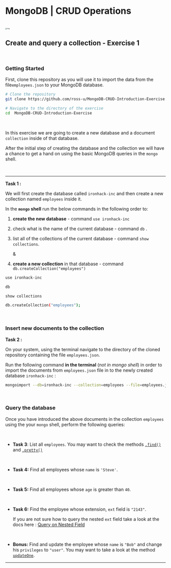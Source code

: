# MongoDB | CRUD Operations

<br>

<img src="https://www.miltonmarketing.com/wp-content/uploads/2018/04/crudallprogramsdoitdownload.png" alt="img" style="zoom:33%;" />

<br>

## Create and query a collection - Exercise 1

<br>

### Getting Started

First, clone this repository as you will use it to import the data from the file`employees.json` to your MongoDB database.

```bash
# Clone the repository
git clone https://github.com/ross-u/MongoDB-CRUD-Introduction-Exercise.git

# Navigate to the directory of the exercise
cd  MongoDB-CRUD-Introduction-Exercise
```

<br>

In this exercise we are going to create a new database and a document `collection` inside of that database.

After the initial step of creating the database and the collection we will have a chance to get a hand on using the basic MongoDB queries in the `mongo` shell.

<br>


<hr>

**Task 1 :**

We will first create the database called `ironhack-inc` and then create a new collection named `employees` inside it.

In the **`mongo` shell** run the below commands in the following order to:

1. **create the new database** - command `use ironhack-inc`

2. check what is the name of the current database - command `db` .

3. list all of the collections of the current database - command `show collections`.

   &

4. **create a new collection** in that database - command `db.createCollection("employees")`

```bash
use ironhack-inc

db

show collections

db.createCollection("employees");
```

<br>

### Insert new documents to the collection

**Task 2 :**

On your system, using the terminal navigate to the directory of the cloned repository containing the file `employees.json`.

Run the following command **in the terminal** (_not in mongo shell_) in order to import the documents from `employees.json` file in to the newly created database `ironhack-inc` :

```bash
mongoimport --db=ironhack-inc --collection=employees --file=employees.json --jsonArray
```

<br>

### Query the database

Once you have introduced the above documents in the collection `employees` using the your `mongo` shell, perform the following queries:

<br>

- **Task 3**: List all `employees`. You may want to check the methods [`.find()`](https://docs.mongodb.com/manual/reference/method/db.collection.find/#db-collection-find) and [`.pretty()`](https://docs.mongodb.com/manual/reference/method/cursor.pretty/#cursor.pretty)

<br>

- **Task 4:** Find all employees whose `name` is `'Steve'`.

<br>

- **Task 5:** Find all employees whose `age` is greater than `40`.

<br>

- **Task 6:** Find the employee whose extension, `ext` field is `"2143"`.

  If you are not sure how to query the nested `ext` field take a look at the docs here : [Query on Nested Field](https://docs.mongodb.com/manual/tutorial/query-embedded-documents/#query-on-nested-field)

<br>

- **Bonus:** Find and update the employee whose `name` is `"Bob"` and change his `privileges` to `"user"`. You may want to take a look at the method [ `updateOne`](https://kb.objectrocket.com/mongo-db/mongodb-updateone-431).

<hr>
<br>
